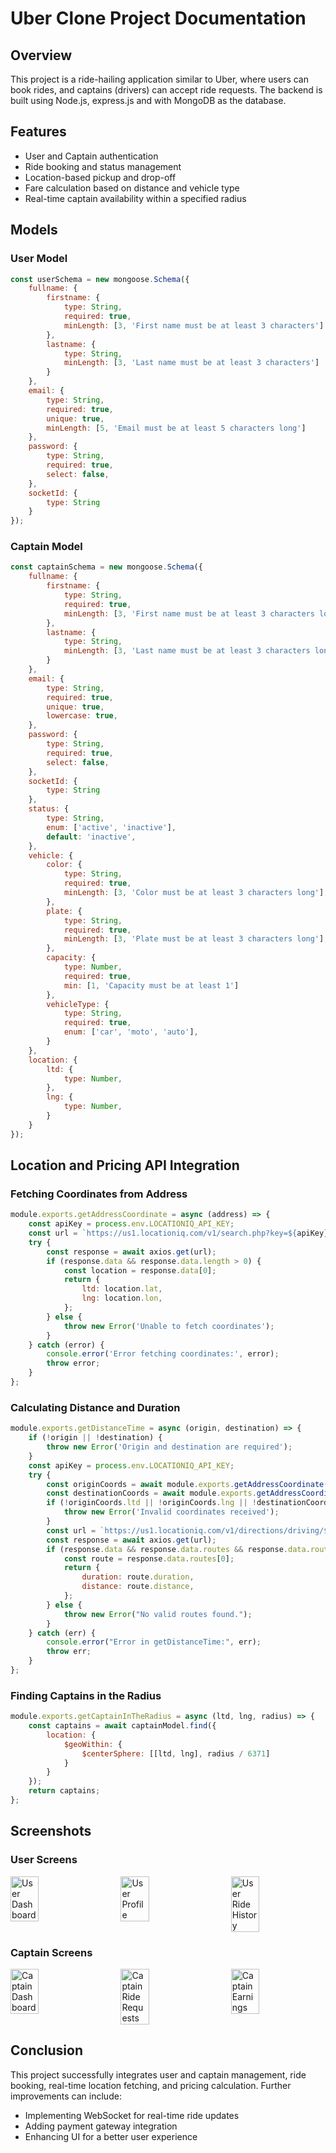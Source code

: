 # Uber Clone Project Documentation

## Overview
This project is a ride-hailing application similar to Uber, where users can book rides, and captains (drivers) can accept ride requests. The backend is built using Node.js, express.js and with MongoDB as the database.

## Features
- User and Captain authentication
- Ride booking and status management
- Location-based pickup and drop-off
- Fare calculation based on distance and vehicle type
- Real-time captain availability within a specified radius

## Models

### User Model
```javascript
const userSchema = new mongoose.Schema({
    fullname: {
        firstname: {
            type: String,
            required: true,
            minLength: [3, 'First name must be at least 3 characters']
        },
        lastname: {
            type: String,
            minLength: [3, 'Last name must be at least 3 characters']
        }
    },
    email: {
        type: String,
        required: true,
        unique: true,
        minLength: [5, 'Email must be at least 5 characters long']
    },
    password: {
        type: String,
        required: true,
        select: false,
    },
    socketId: {
        type: String
    }
});
```

### Captain Model
```javascript
const captainSchema = new mongoose.Schema({
    fullname: {
        firstname: {
            type: String,
            required: true,
            minLength: [3, 'First name must be at least 3 characters long']
        },
        lastname: {
            type: String,
            minLength: [3, 'Last name must be at least 3 characters long']
        }
    },
    email: {
        type: String,
        required: true,
        unique: true,
        lowercase: true,
    },
    password: {
        type: String,
        required: true,
        select: false,
    },
    socketId: {
        type: String
    },
    status: {
        type: String,
        enum: ['active', 'inactive'],
        default: 'inactive',
    },
    vehicle: {
        color: {
            type: String,
            required: true,
            minLength: [3, 'Color must be at least 3 characters long'],
        },
        plate: {
            type: String,
            required: true,
            minLength: [3, 'Plate must be at least 3 characters long'],
        },
        capacity: {
            type: Number,
            required: true,
            min: [1, 'Capacity must be at least 1']
        },
        vehicleType: {
            type: String,
            required: true,
            enum: ['car', 'moto', 'auto'],
        }
    },
    location: {
        ltd: {
            type: Number,
        },
        lng: {
            type: Number,
        }
    }
});
```

## Location and Pricing API Integration

### Fetching Coordinates from Address
```javascript
module.exports.getAddressCoordinate = async (address) => {
    const apiKey = process.env.LOCATIONIQ_API_KEY;
    const url = `https://us1.locationiq.com/v1/search.php?key=${apiKey}&q=${encodeURIComponent(address)}&format=json`;
    try {
        const response = await axios.get(url);
        if (response.data && response.data.length > 0) {
            const location = response.data[0];
            return {
                ltd: location.lat,
                lng: location.lon,
            };
        } else {
            throw new Error('Unable to fetch coordinates');
        }
    } catch (error) {
        console.error('Error fetching coordinates:', error);
        throw error;
    }
};
```

### Calculating Distance and Duration
```javascript
module.exports.getDistanceTime = async (origin, destination) => {
    if (!origin || !destination) {
        throw new Error('Origin and destination are required');
    }
    const apiKey = process.env.LOCATIONIQ_API_KEY;
    try {
        const originCoords = await module.exports.getAddressCoordinate(origin);
        const destinationCoords = await module.exports.getAddressCoordinate(destination);
        if (!originCoords.ltd || !originCoords.lng || !destinationCoords.ltd || !destinationCoords.lng) {
            throw new Error('Invalid coordinates received');
        }
        const url = `https://us1.locationiq.com/v1/directions/driving/${originCoords.ltd},${originCoords.lng};${destinationCoords.ltd},${destinationCoords.lng}?key=${apiKey}&overview=false`;
        const response = await axios.get(url);
        if (response.data && response.data.routes && response.data.routes.length > 0) {
            const route = response.data.routes[0];
            return {
                duration: route.duration,
                distance: route.distance,
            };
        } else {
            throw new Error("No valid routes found.");
        }
    } catch (err) {
        console.error("Error in getDistanceTime:", err);
        throw err;
    }
};
```

### Finding Captains in the Radius
```javascript
module.exports.getCaptainInTheRadius = async (ltd, lng, radius) => {
    const captains = await captainModel.find({
        location: {
            $geoWithin: {
                $centerSphere: [[ltd, lng], radius / 6371]
            }
        }
    });
    return captains;
};
```

## Screenshots

### User Screens
<div style="display: flex; justify-content: space-between;">
    <img src="./ScreenShots/Pickup_and_dest.png" alt="User Dashboard" width="30%"/>
    <img src="./ScreenShots/Pickup_and_dest.png" alt="User Profile" width="30%"/>
    <img src="./ScreenShots/Pickup_and_dest.png" alt="User Ride History" width="30%"/>
</div>

### Captain Screens
<div style="display: flex; justify-content: space-between;">
    <img src="./ScreenShots/Pickup_and_dest.png" alt="Captain Dashboard" width="30%"/>
    <img src="./ScreenShots/Pickup_and_dest.png" alt="Captain Ride Requests" width="30%"/>
    <img src="./ScreenShots/Pickup_and_dest.png" alt="Captain Earnings" width="30%"/>
</div>


## Conclusion
This project successfully integrates user and captain management, ride booking, real-time location fetching, and pricing calculation. Further improvements can include:
- Implementing WebSocket for real-time ride updates
- Adding payment gateway integration
- Enhancing UI for a better user experience

